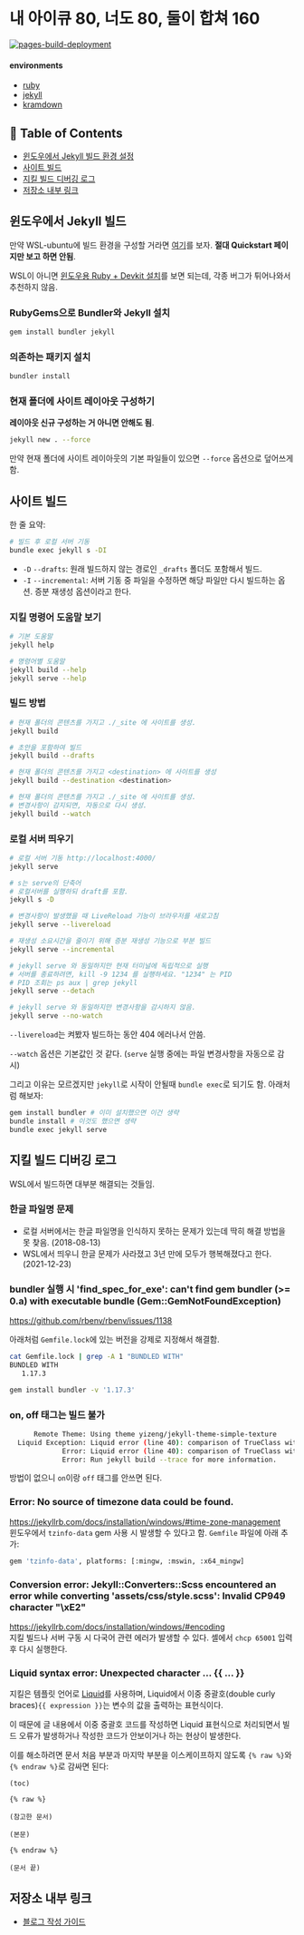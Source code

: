 # 내 아이큐 80, 너도 80, 둘이 합쳐 160

[![pages-build-deployment](https://github.com/noritersand/noritersand.github.io/actions/workflows/pages/pages-build-deployment/badge.svg?branch=main)](https://github.com/noritersand/noritersand.github.io/actions/workflows/pages/pages-build-deployment)

#### environments

- [ruby](https://www.ruby-lang.org/ko/)
- [jekyll](https://jekyllrb.com/)
- [kramdown](https://kramdown.gettalong.org/)


## 📌 Table of Contents

- [윈도우에서 Jekyll 빌드 환경 설정](#윈도우에서-Jekyll-빌드-환경-설정)
- [사이트 빌드](#사이트-빌드)
- [지킬 빌드 디버깅 로그](#지킬-빌드-디버깅-로그)
- [저장소 내부 링크](#저장소-내부-링크)


## 윈도우에서 Jekyll 빌드

만약 WSL-ubuntu에 빌드 환경을 구성할 거라면 [여기](https://jekyllrb.com/docs/installation/ubuntu/)를 보자. **절대 Quickstart 페이지만 보고 하면 안됨**.

WSL이 아니면 [윈도우용 Ruby + Devkit 설치](https://rubyinstaller.org/downloads/)를 보면 되는데, 각종 버그가 튀어나와서 추천하지 않음.

### RubyGems으로 Bundler와 Jekyll 설치

```bash
gem install bundler jekyll
```

### 의존하는 패키지 설치

```bash
bundler install
```

### 현재 폴더에 사이트 레이아웃 구성하기

**레이아웃 신규 구성하는 거 아니면 안해도 됨**.

```bash
jekyll new . --force
```

만약 현재 폴더에 사이트 레이아웃의 기본 파일들이 있으면 `--force` 옵션으로 덮어쓰게 함.


## 사이트 빌드

한 줄 요약:

```bash
# 빌드 후 로컬 서버 기동
bundle exec jekyll s -DI
```

- `-D` `--drafts`: 원래 빌드하지 않는 경로인 `_drafts` 폴더도 포함해서 빌드.
- `-I` `--incremental`: 서버 기동 중 파일을 수정하면 해당 파일만 다시 빌드하는 옵션. 증분 재생성 옵션이라고 한다.

### 지킬 명령어 도움말 보기

```bash
# 기본 도움말
jekyll help

# 명령어별 도움말
jekyll build --help
jekyll serve --help
```

### 빌드 방법

```bash
# 현재 폴더의 콘텐츠를 가지고 ./_site 에 사이트를 생성.
jekyll build

# 초안을 포함하여 빌드
jekyll build --drafts

# 현재 폴더의 콘텐츠를 가지고 <destination> 에 사이트를 생성
jekyll build --destination <destination>

# 현재 폴더의 콘텐츠를 가지고 ./_site 에 사이트를 생성.
# 변경사항이 감지되면, 자동으로 다시 생성.
jekyll build --watch
```

### 로컬 서버 띄우기

```bash
# 로컬 서버 기동 http://localhost:4000/
jekyll serve

# s는 serve의 단축어
# 로컬서버를 실행하되 draft를 포함.
jekyll s -D

# 변경사항이 발생했을 때 LiveReload 기능이 브라우저를 새로고침
jekyll serve --livereload

# 재생성 소요시간을 줄이기 위해 증분 재생성 기능으로 부분 빌드
jekyll serve --incremental

# jekyll serve 와 동일하지만 현재 터미널에 독립적으로 실행
# 서버를 종료하려면, kill -9 1234 를 실행하세요. "1234" 는 PID
# PID 조회는 ps aux | grep jekyll
jekyll serve --detach

# jekyll serve 와 동일하지만 변경사항을 감시하지 않음.
jekyll serve --no-watch
```

`--livereload`는 켜봤자 빌드하는 동안 404 에러나서 안씀.

`--watch` 옵션은 기본값인 것 같다. (`serve` 실행 중에는 파일 변경사항을 자동으로 감시)

그리고 이유는 모르겠지만 `jekyll`로 시작이 안될때 `bundle exec`로 되기도 함. 아래처럼 해보자:

```bash
gem install bundler # 이미 설치했으면 이건 생략
bundle install # 이것도 했으면 생략
bundle exec jekyll serve
```


## 지킬 빌드 디버깅 로그

WSL에서 빌드하면 대부분 해결되는 것들임.

### 한글 파일명 문제

- 로컬 서버에서는 한글 파일명을 인식하지 못하는 문제가 있는데 딱히 해결 방법을 못 찾음. (2018-08-13)
- WSL에서 띄우니 한글 문제가 사라졌고 3년 만에 모두가 행복해졌다고 한다. (2021-12-23)

### bundler 실행 시 'find_spec_for_exe': can't find gem bundler (>= 0.a) with executable bundle (Gem::GemNotFoundException)

https://github.com/rbenv/rbenv/issues/1138  

아래처럼 `Gemfile.lock`에 있는 버전을 강제로 지정해서 해결함.

```bash
cat Gemfile.lock | grep -A 1 "BUNDLED WITH"
BUNDLED WITH
   1.17.3

gem install bundler -v '1.17.3'
```

### on, off 태그는 빌드 불가

```bash
      Remote Theme: Using theme yizeng/jekyll-theme-simple-texture
  Liquid Exception: Liquid error (line 40): comparison of TrueClass with String failed in /_layouts/post.html
             Error: Liquid error (line 40): comparison of TrueClass with String failed
             Error: Run jekyll build --trace for more information.
```

방법이 없으니 `on`이랑 `off` 태그를 안쓰면 된다.

### Error:  No source of timezone data could be found.

https://jekyllrb.com/docs/installation/windows/#time-zone-management  
윈도우에서 `tzinfo-data` gem 사용 시 발생할 수 있다고 함. `Gemfile` 파일에 아래 추가:

```bash
gem 'tzinfo-data', platforms: [:mingw, :mswin, :x64_mingw]
```

### Conversion error: Jekyll::Converters::Scss encountered an error while converting 'assets/css/style.scss': Invalid CP949 character "\xE2"

https://jekyllrb.com/docs/installation/windows/#encoding  
지킬 빌드나 서버 구동 시 다국어 관련 에러가 발생할 수 있다. 셸에서 `chcp 65001` 입력 후 다시 실행한다.

### Liquid syntax error: Unexpected character ... {{ ... }}

지킬은 템플릿 언어로 [Liquid](https://shopify.github.io/liquid/basics/introduction/)를 사용하며, Liquid에서 이중 중괄호(double curly braces)`{{ expression }}`는 변수의 값을 출력하는 표현식이다.

이 때문에 글 내용에서 이중 중괄호 코드를 작성하면 Liquid 표현식으로 처리되면서 빌드 오류가 발생하거나 작성한 코드가 안보이거나 하는 현상이 발생한다.

이를 해소하려면 문서 처음 부분과 마지막 부분을 이스케이프하지 않도록 `{% raw %}`와 `{% endraw %}`로 감싸면 된다:

```
(toc)

{% raw %}

(참고한 문서)

(본문)

{% endraw %}

(문서 끝)
```


## 저장소 내부 링크

- [블로그 작성 가이드](docs/guide-and-rules.md)
